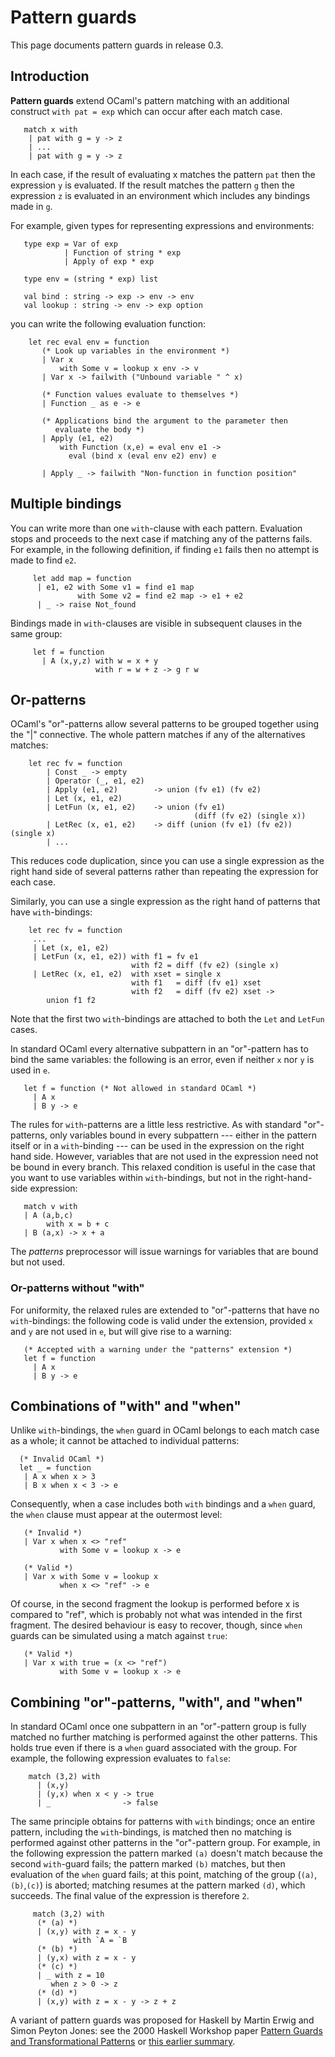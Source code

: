 # Pattern guards #

This page documents pattern guards in release 0.3.

## Introduction ##

**Pattern guards** extend OCaml's pattern matching with an additional
construct `with pat = exp` which can occur after each match case.

```
   match x with
    | pat with g = y -> z
    | ...
    | pat with g = y -> z
```

In each case, if the result of evaluating x matches the pattern
`pat` then the expression `y` is evaluated.  If the result
matches the pattern `g` then the expression `z` is evaluated
in an environment which includes any bindings made in `g`.

For example, given types for representing expressions and
environments:

```
   type exp = Var of exp
            | Function of string * exp
            | Apply of exp * exp

   type env = (string * exp) list

   val bind : string -> exp -> env -> env
   val lookup : string -> env -> exp option
```

you can write the following evaluation function:

```
    let rec eval env = function
       (* Look up variables in the environment *)
       | Var x
           with Some v = lookup x env -> v
       | Var x -> failwith ("Unbound variable " ^ x)

       (* Function values evaluate to themselves *)
       | Function _ as e -> e

       (* Applications bind the argument to the parameter then
          evaluate the body *)
       | Apply (e1, e2) 
           with Function (x,e) = eval env e1 ->
             eval (bind x (eval env e2) env) e

       | Apply _ -> failwith "Non-function in function position"
```

## Multiple bindings ##

You can write more than one `with`-clause with each pattern.
Evaluation stops and proceeds to the next case if matching any of the
patterns fails.  For example, in the following definition, if finding
`e1` fails then no attempt is made to find `e2`.

```
     let add map = function
      | e1, e2 with Some v1 = find e1 map
               with Some v2 = find e2 map -> e1 + e2
      | _ -> raise Not_found
```

Bindings made in `with`-clauses are visible in subsequent clauses
in the same group:

```
     let f = function
       | A (x,y,z) with w = x + y
                   with r = w + z -> g r w
```

## Or-patterns ##

OCaml's "or"-patterns allow several patterns to be grouped together
using the "|" connective.  The whole pattern matches if any of the
alternatives matches:

```
    let rec fv = function
        | Const _ -> empty
        | Operator (_, e1, e2)
        | Apply (e1, e2)        -> union (fv e1) (fv e2)
        | Let (x, e1, e2)
        | LetFun (x, e1, e2)    -> union (fv e1)
                                         (diff (fv e2) (single x))
        | LetRec (x, e1, e2)    -> diff (union (fv e1) (fv e2)) (single x)
        | ...
```

This reduces code duplication, since you can use a single expression
as the right hand side of several patterns rather than repeating the
expression for each case.

Similarly, you can use a single expression as the right hand of
patterns that have `with`-bindings:

```
    let rec fv = function
     ...
     | Let (x, e1, e2)
     | LetFun (x, e1, e2)) with f1 = fv e1
                           with f2 = diff (fv e2) (single x)
     | LetRec (x, e1, e2)  with xset = single x
                           with f1   = diff (fv e1) xset
                           with f2   = diff (fv e2) xset ->
        union f1 f2
```

Note that the first two `with`-bindings are attached to both the `Let` and `LetFun` cases.

In standard OCaml every alternative subpattern in an "or"-pattern has
to bind the same variables: the following is an error, even if neither
`x` nor `y` is used in `e`.

```
   let f = function (* Not allowed in standard OCaml *)
     | A x
     | B y -> e
```

The rules for `with`-patterns are a little less restrictive.  As
with standard "or"-patterns, only variables bound in every subpattern
--- either in the pattern itself or in a `with`-binding --- can be
used in the expression on the right hand side.  However, variables
that are not used in the expression need not be bound in every branch.
This relaxed condition is useful in the case that you want to use
variables within `with`-bindings, but not in the right-hand-side
expression:

```
   match v with
   | A (a,b,c) 
        with x = b + c
   | B (a,x) -> x + a
```

The _patterns_ preprocessor will issue warnings for variables that are
bound but not used.

### Or-patterns without "with" ###

For uniformity, the relaxed rules are extended to "or"-patterns that
have no `with`-bindings: the following code is valid under the
extension, provided `x` and `y` are not used in `e`, but
will give rise to a warning:

```
   (* Accepted with a warning under the "patterns" extension *)
   let f = function
     | A x
     | B y -> e
```

## Combinations of "with" and "when" ##

Unlike `with`-bindings, the `when` guard in OCaml belongs to
each match case as a whole; it cannot be attached to individual
patterns:

```
  (* Invalid OCaml *)
  let _ = function
   | A x when x > 3
   | B x when x < 3 -> e
```

Consequently, when a case includes both `with` bindings and a
`when` guard, the `when` clause must appear at the outermost
level:

```
   (* Invalid *)
   | Var x when x <> "ref"
           with Some v = lookup x -> e
```

```
   (* Valid *)
   | Var x with Some v = lookup x
           when x <> "ref" -> e
```

Of course, in the second fragment the lookup is performed before x is
compared to "ref", which is probably not what was intended in the
first fragment.  The desired behaviour is easy to recover, though,
since `when` guards can be simulated using a match against
`true`:

```
   (* Valid *)
   | Var x with true = (x <> "ref")
           with Some v = lookup x -> e
```

## Combining "or"-patterns, "with", and "when" ##

In standard OCaml once one subpattern in an "or"-pattern group is
fully matched no further matching is performed against the other
patterns.  This holds true even if there is a `when` guard
associated with the group.  For example, the following expression
evaluates to `false`:

```
    match (3,2) with
      | (x,y)
      | (y,x) when x < y -> true
      | _                -> false
```

The same principle obtains for patterns with `with` bindings; once
an entire pattern, including the `with`-bindings, is matched then
no matching is performed against other patterns in the "or"-pattern
group.  For example, in the following expression the pattern marked
`(a)` doesn't match because the second `with`-guard fails; the
pattern marked `(b)` matches, but then evaluation of the
`when` guard fails; at this point, matching of the group
(`(a)`, `(b)`,`(c)`) is aborted; matching resumes at the
pattern marked `(d)`, which succeeds.  The final value of the
expression is therefore `2`.

```
     match (3,2) with
      (* (a) *)
      | (x,y) with z = x - y
              with `A = `B
      (* (b) *)
      | (y,x) with z = x - y
      (* (c) *)
      | _ with z = 10
         when z > 0 -> z
      (* (d) *)
      | (x,y) with z = x - y -> z + z
```

A variant of pattern guards was proposed for Haskell by Martin Erwig and Simon Peyton Jones: see the 2000 Haskell Workshop paper [Pattern Guards and Transformational Patterns](http://citeseer.ist.psu.edu/erwig00pattern.html) or [this earlier summary](http://research.microsoft.com/~simonpj/Haskell/guards.html).